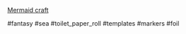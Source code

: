 [Mermaid craft](https://www.facebook.com/reel/802896788195359)

#fantasy #sea #toilet_paper_roll #templates #markers #foil 